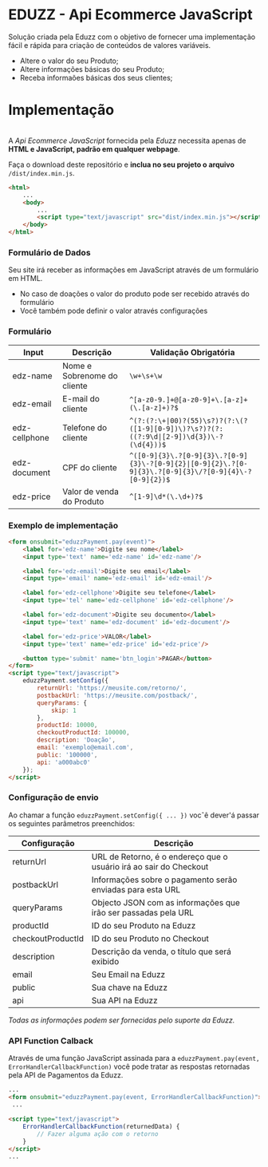 # EDUZZ - Api Ecommerce JavaScript

Solução criada pela Eduzz com o objetivo de fornecer uma implementação fácil e rápida para criação de conteúdos de valores variáveis.

- Altere o valor do seu Produto;
- Altere informações básicas do seu Produto;
- Receba informaões básicas dos seus clientes;

# Implementação 

\
A *Api Ecommerce JavaScript* fornecida pela *Eduzz* necessita apenas de **HTML e JavaScript, padrão em qualquer webpage**.

Faça o download deste repositório e **inclua no seu projeto o arquivo** `/dist/index.min.js`.

```html
<html>
    ...
    <body>
        ...
        <script type="text/javascript" src="dist/index.min.js"></script>
    </body>
</html>
```

### Formulário de Dados
Seu site irá receber as informações em JavaScript através de um formulário em HTML.

- No caso de doações o valor do produto pode ser recebido através do formulário
- Você também pode definir o valor através configurações 

### Formulário

| Input | Descrição | Validação Obrigatória |
| ------ | ------ | ------ |
| edz-name |Nome e Sobrenome do cliente | ```\w+\s+\w``` |
| edz-email | E-mail do cliente | ```^[a-z0-9.]+@[a-z0-9]+\.[a-z]+(\.[a-z]+)?$``` |
| edz-cellphone | Telefone do cliente |```^(?:(?:\+\|00)?(55)\s?)?(?:\(?([1-9][0-9])\)?\s?)?(?:((?:9\d\|[2-9])\d{3})\-?(\d{4}))$``` | 
| edz-document | CPF do cliente | ```^([0-9]{3}\.?[0-9]{3}\.?[0-9]{3}\-?[0-9]{2}\|[0-9]{2}\.?[0-9]{3}\.?[0-9]{3}\/?[0-9]{4}\-?[0-9]{2})$``` |
| edz-price | Valor de venda do Produto | ```^[1-9]\d*(\.\d+)?$``` |

### Exemplo de implementação

```html
<form onsubmit="eduzzPayment.pay(event)">
    <label for='edz-name'>Digite seu nome</label>
    <input type='text' name='edz-name' id='edz-name'/>

    <label for='edz-email'>Digite seu email</label>
    <input type='email' name='edz-email' id='edz-email'/>

    <label for='edz-cellphone'>Digite seu telefone</label>
    <input type='tel' name='edz-cellphone' id='edz-cellphone'/>

    <label for='edz-document'>Digite seu documento</label>
    <input type='text' name='edz-document' id='edz-document'/>

    <label for='edz-price'>VALOR</label>
    <input type='text' name='edz-price' id='edz-price'/>

    <button type='submit' name='btn_login'>PAGAR</button>
</form>
<script type="text/javascript">
    eduzzPayment.setConfig({
        returnUrl: 'https://meusite.com/retorno/',
        postbackUrl: 'https://meusite.com/postback/',
        queryParams: {
            skip: 1
        },
        productId: 10000,
        checkoutProductId: 100000, 
        description: 'Doação',
        email: 'exemplo@email.com',
        public: '100000',
        api: 'a000abc0'
    });
</script>
```

### Configuração de envio

Ao chamar a função `eduzzPayment.setConfig({ ... })` vocˆê dever'á passar os seguintes parâmetros preenchidos:

| Configuração | Descrição |
| ------ | ------ |
| returnUrl | URL de Retorno, é o endereço que o usuário irá ao sair do Checkout |
| postbackUrl | Informações sobre o pagamento serão enviadas para esta URL |
| queryParams | Objecto JSON com as informações que irão ser passadas pela URL |
| productId | ID do seu Produto na Eduzz |
| checkoutProductId | ID do seu Produto no Checkout |
| description | Descrição da venda, o título que será exibido |
| email | Seu Email na Eduzz |
| public | Sua chave na Eduzz |
| api | Sua API na Eduzz |

*Todas as informações podem ser fornecidas pelo suporte da Eduzz.*

### API Function Calback

Através de uma função JavaScript assinada para a `eduzzPayment.pay(event, ErrorHandlerCallbackFunction)` você pode tratar as respostas retornadas pela API de Pagamentos da Eduzz.
```html
...
<form onsubmit="eduzzPayment.pay(event, ErrorHandlerCallbackFunction)">
 ...
 
<script type="text/javascript">
    ErrorHandlerCallbackFunction(returnedData) {
        // Fazer alguma ação com o retorno 
    }
</script>
...
```
